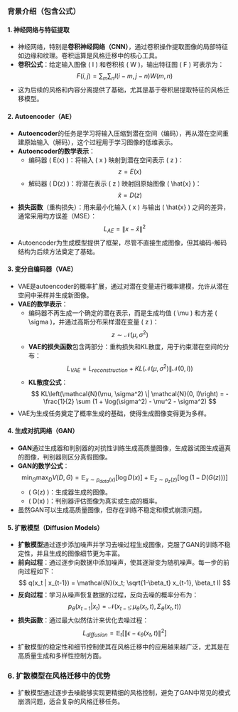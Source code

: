 

### 背景介绍（包含公式）

#### 1. **神经网络与特征提取**
   - 神经网络，特别是**卷积神经网络（CNN）**，通过卷积操作提取图像的局部特征如边缘和纹理。卷积运算是风格迁移中的核心工具。
   - **卷积公式**：给定输入图像 \( I \) 和卷积核 \( W \)，输出特征图 \( F \) 可表示为：
     $$
     F(i, j) = \sum_{m}\sum_{n}I(i-m, j-n)W(m, n)
     $$
   - 这为后续的风格和内容分离提供了基础，尤其是基于卷积层提取特征的风格迁移模型。


#### 2. **Autoencoder（AE）**
   - **Autoencoder**的任务是学习将输入压缩到潜在空间（编码），再从潜在空间重建原始输入（解码），这个过程用于学习图像的低维表示。
   - **Autoencoder的数学表示**：
     - 编码器 \( E(x) \)：将输入 \( x \) 映射到潜在空间表示 \( z \)：
       $$
       z = E(x)
       $$
     - 解码器 \( D(z) \)：将潜在表示 \( z \) 映射回原始图像 \( \hat{x} \)：
       $$
       \hat{x} = D(z)
       $$
   - **损失函数**（重构损失）：用来最小化输入 \( x \) 与输出 \( \hat{x} \) 之间的差异，通常采用均方误差（MSE）：
     $$
     L_{AE} = \|x - \hat{x}\|^2
     $$
   - Autoencoder为生成模型提供了框架，尽管不直接生成图像，但其编码-解码结构为后续方法奠定了基础。

#### 3. **变分自编码器（VAE）**
   - VAE是autoencoder的概率扩展，通过对潜在变量进行概率建模，允许从潜在空间中采样并生成新图像。
   - **VAE的数学表示**：
     - 编码器不再生成一个确定的潜在表示，而是生成均值 \( \mu \) 和方差 \( \sigma \)，并通过高斯分布采样潜在变量 \( z \)：
       $$
       z \sim \mathcal{N}(\mu, \sigma^2)
       $$
     - **VAE的损失函数**包含两部分：重构损失和KL散度，用于约束潜在空间的分布：
       $$
       L_{VAE} = L_{reconstruction} + KL\left(\mathcal{N}(\mu, \sigma^2) \| \mathcal{N}(0, I)\right)
       $$
     - **KL散度公式**：
       $$
       KL\left(\mathcal{N}(\mu, \sigma^2) \| \mathcal{N}(0, I)\right) = -\frac{1}{2} \sum (1 + \log(\sigma^2) - \mu^2 - \sigma^2)
       $$
   - VAE为生成任务奠定了概率生成的基础，使得生成图像变得更为多样。

#### 4. **生成对抗网络（GAN）**
   - **GAN**通过生成器和判别器的对抗性训练生成高质量图像，生成器试图生成逼真的图像，判别器则区分真假图像。
   - **GAN的数学公式**：
     $$
     \min_G \max_D V(D, G) = \mathbb{E}_{x \sim p_{data}(x)}[\log D(x)] + \mathbb{E}_{z \sim p_z(z)}[\log(1 - D(G(z)))]
     $$
     - \( G(z) \)：生成器生成的图像。
     - \( D(x) \)：判别器评估图像为真实或生成的概率。
   - 虽然GAN可以生成高质量图像，但存在训练不稳定和模式崩溃问题。
   
#### 5. **扩散模型（Diffusion Models）**
   - **扩散模型**通过逐步添加噪声并学习去噪过程生成图像，克服了GAN的训练不稳定性，并且生成的图像细节更为丰富。
   - **前向过程**：通过逐步向数据中添加噪声，使其逐渐变为随机噪声。每一步的前向过程如下：
     $$
     q(x_t | x_{t-1}) = \mathcal{N}(x_t; \sqrt{1-\beta_t} x_{t-1}, \beta_t I)
     $$
   - **反向过程**：学习从噪声恢复数据的过程，反向去噪的概率分布为：
     $$
     p_\theta(x_{t-1} | x_t) = \mathcal{N}(x_{t-1}; \mu_\theta(x_t, t), \Sigma_\theta(x_t, t))
     $$
   - **损失函数**：通过最大似然估计来优化去噪过程：
     $$
     L_{diffusion} = \mathbb{E}_t \left[\| \epsilon - \epsilon_\theta(x_t, t)\|^2 \right]
     $$
   - 扩散模型的稳定性和细节控制使其在风格迁移中的应用越来越广泛，尤其是在高质量生成和多样性控制方面。

### 6. **扩散模型在风格迁移中的优势**
   - 扩散模型通过逐步去噪能够实现更精细的风格控制，避免了GAN中常见的模式崩溃问题，适合复杂的风格迁移任务。